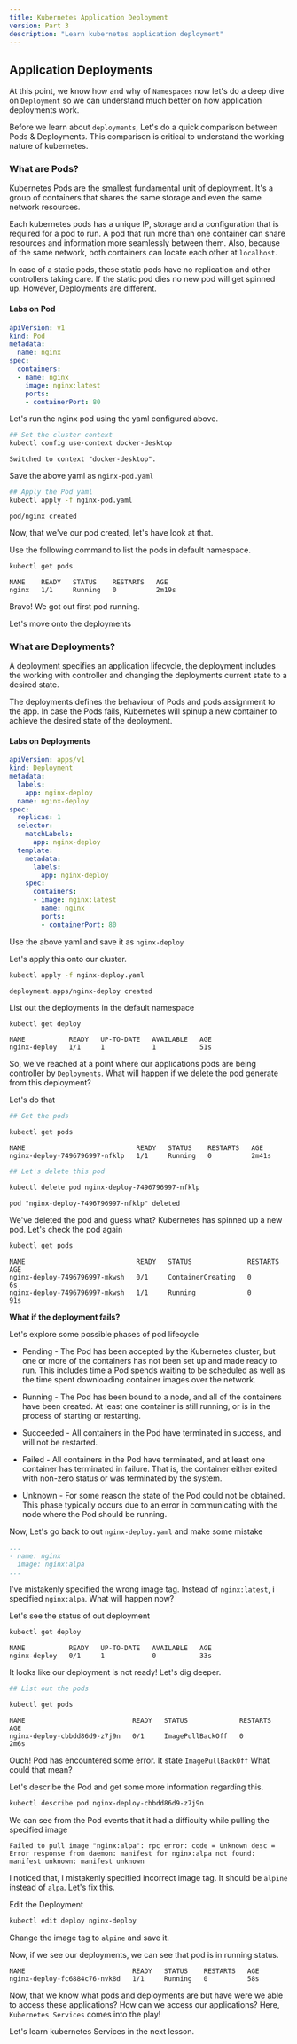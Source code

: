 ```yaml
---
title: Kubernetes Application Deployment
version: Part 3
description: "Learn kubernetes application deployment"
---
```


## Application Deployments

At this point, we know how and why of `Namespaces` now let's do a deep dive on `Deployment` so we can understand much better on how application deployments work.

Before we learn about `deployments`, Let's do a quick comparison between Pods & Deployments. This comparison is critical to understand the working nature of kubernetes.

### What are Pods?

Kubernetes Pods are the smallest fundamental unit of deployment. It's a group of containers that shares the same storage and even the same network resources.

Each kubernetes pods has a unique IP, storage and a configuration that is required for a pod to run. A pod that run more than one container can share resources and information more seamlessly between them. Also, because of the same network, both containers can locate each other at `localhost`.

In case of a static pods, these static pods have no replication and other controllers taking care. If the static pod dies no new pod will get spinned up. However, Deployments are different.

#### Labs on Pod

```yaml
apiVersion: v1
kind: Pod
metadata:
  name: nginx
spec:
  containers:
  - name: nginx
    image: nginx:latest
    ports:
    - containerPort: 80
```

Let's run the nginx pod using the yaml configured above.

```bash
## Set the cluster context
kubectl config use-context docker-desktop
```

```output
Switched to context "docker-desktop".
```

Save the above yaml as `nginx-pod.yaml`

```bash
## Apply the Pod yaml
kubectl apply -f nginx-pod.yaml
```

```output
pod/nginx created
```

Now, that we've our pod created, let's have look at that.

Use the following command to list the pods in default namespace.

```bash
kubectl get pods
```

```output
NAME    READY   STATUS    RESTARTS   AGE
nginx   1/1     Running   0          2m19s
```

Bravo! We got out first pod running.

Let's move onto the deployments

### What are Deployments?

A deployment specifies an application lifecycle, the deployment includes the working with controller and changing the deployments current state to a desired state.

The deployments defines the behaviour of Pods and pods assignment to the app. In case the Pods fails, Kubernetes will spinup a new container to achieve the desired state of the deployment.

#### Labs on Deployments

```yaml
apiVersion: apps/v1
kind: Deployment
metadata:
  labels:
    app: nginx-deploy
  name: nginx-deploy
spec:
  replicas: 1
  selector:
    matchLabels:
      app: nginx-deploy
  template:
    metadata:
      labels:
        app: nginx-deploy
    spec:
      containers:
      - image: nginx:latest
        name: nginx
        ports:
        - containerPort: 80
```

Use the above yaml and save it as `nginx-deploy`

Let's apply this onto our cluster.

```bash
kubectl apply -f nginx-deploy.yaml
```

```output
deployment.apps/nginx-deploy created
```

List out the deployments in the default namespace

```bash
kubectl get deploy
```

```output
NAME           READY   UP-TO-DATE   AVAILABLE   AGE
nginx-deploy   1/1     1            1           51s
```

So, we've reached at a point where our applications pods are being controller by `Deployments`. What will happen if we delete the pod generate from this deployment?

Let's do that

```bash
## Get the pods

kubectl get pods
```

```output
NAME                            READY   STATUS    RESTARTS   AGE
nginx-deploy-7496796997-nfklp   1/1     Running   0          2m41s
```

```bash
## Let's delete this pod

kubectl delete pod nginx-deploy-7496796997-nfklp
```

```output
pod "nginx-deploy-7496796997-nfklp" deleted
```

We've deleted the pod and guess what? Kubernetes has spinned up a new pod. Let's check the pod again

```bash
kubectl get pods
```

```output
NAME                            READY   STATUS              RESTARTS   AGE
nginx-deploy-7496796997-mkwsh   0/1     ContainerCreating   0          6s
nginx-deploy-7496796997-mkwsh   1/1     Running             0          91s
```

**What if the deployment fails?**

Let's explore some possible phases of pod lifecycle

- Pending - The Pod has been accepted by the Kubernetes cluster, but one or more of the containers has not been set up and made ready to run. This includes time a Pod spends waiting to be scheduled as well as the time spent downloading container images over the network.

- Running - The Pod has been bound to a node, and all of the containers have been created. At least one container is still running, or is in the process of starting or restarting.

- Succeeded - All containers in the Pod have terminated in success, and will not be restarted.

- Failed - All containers in the Pod have terminated, and at least one container has terminated in failure. That is, the container either exited with non-zero status or was terminated by the system.

- Unknown - For some reason the state of the Pod could not be obtained. This phase typically occurs due to an error in communicating with the node where the Pod should be running.

Now, Let's go back to out `nginx-deploy.yaml` and make some mistake

```yaml
...
- name: nginx
  image: nginx:alpa
...
```

I've mistakenly specified the wrong image tag. Instead of `nginx:latest`, i specified `nginx:alpa`. What will happen now?


Let's see the status of out deployment

```bash
kubectl get deploy
```

```output
NAME           READY   UP-TO-DATE   AVAILABLE   AGE
nginx-deploy   0/1     1            0           33s
```

It looks like our deployment is not ready! Let's dig deeper.

```bash
## List out the pods

kubectl get pods
```

```output
NAME                           READY   STATUS             RESTARTS   AGE
nginx-deploy-cbbdd86d9-z7j9n   0/1     ImagePullBackOff   0          2m6s
```

Ouch! Pod has encountered some error. It state `ImagePullBackOff` What could that mean?

Let's describe the Pod and get some more information regarding this.


```bash
kubectl describe pod nginx-deploy-cbbdd86d9-z7j9n
```

We can see from the Pod events that it had a difficulty while pulling the specified image
```
Failed to pull image "nginx:alpa": rpc error: code = Unknown desc = Error response from daemon: manifest for nginx:alpa not found: manifest unknown: manifest unknown
```

I noticed that, I mistakenly specified incorrect image tag. It should be `alpine` instead of `alpa`. Let's fix this.

Edit the Deployment

```bash
kubectl edit deploy nginx-deploy
```

Change the image tag to `alpine` and save it.


Now, if we see our deployments, we can see that pod is in running status.

```output
NAME                           READY   STATUS    RESTARTS   AGE
nginx-deploy-fc6884c76-nvk8d   1/1     Running   0          58s
```

Now, that we know what pods and deployments are but have were we able to access these applications? How can we access our applications? Here, `Kubernetes Services` comes into the play!

Let's learn kubernetes Services in the next lesson.